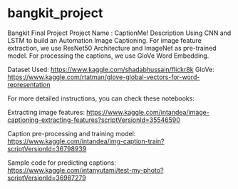 # bangkit_project
Bangkit Final Project
Project Name : CaptionMe!
Description
Using CNN and LSTM to build an Automation Image Captioning. For image feature extraction, we use ResNet50 Architecture and ImageNet as pre-trained model. For processing the captions, we use GloVe Word Embedding.

Dataset Used: https://www.kaggle.com/shadabhussain/flickr8k
GloVe: https://www.kaggle.com/rtatman/glove-global-vectors-for-word-representation

For more detailed instructions, you can check these notebooks:

Extracting image features: https://www.kaggle.com/intandea/image-captioning-extracting-features?scriptVersionId=35546590

Caption pre-processing and training model: https://www.kaggle.com/intandea/img-caption-train?scriptVersionId=36798939

Sample code for predicting captions: https://www.kaggle.com/intanyutami/test-my-photo?scriptVersionId=36987279

